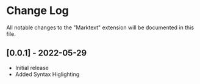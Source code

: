 # Change Log

All notable changes to the "Marktext" extension will be documented in this file.

<!--Check [Keep a Changelog](http://keepachangelog.com/) for recommendations on how to structure this file.-->

## [0.0.1] - 2022-05-29
- Initial release
- Added Syntax Higlighting